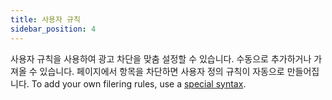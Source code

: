 ```yaml
---
title: 사용자 규칙
sidebar_position: 4
---
```


사용자 규칙을 사용하여 광고 차단을 맞춤 설정할 수 있습니다. 수동으로 추가하거나 가져올 수 있습니다. 페이지에서 항목을 차단하면 사용자 정의 규칙이 자동으로 만들어집니다. To add your own filering rules, use a [special syntax](/general/ad-filtering/create-own-filters).
